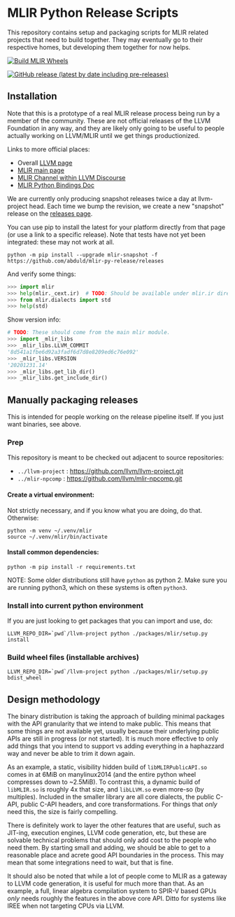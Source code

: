 # MLIR Python Release Scripts

This repository contains setup and packaging scripts for MLIR related
projects that need to build together. They may eventually go to their
respective homes, but developing them together for now helps.

[![Build MLIR Wheels](https://github.com/abduld/mlir-py-release/workflows/Build%20MLIR%20Wheels/badge.svg)](https://github.com/abduld/mlir-py-release/actions?query=workflow%3A%22Build+MLIR+Wheels%22+branch%3Amain)

[![GitHub release (latest by date including pre-releases)](https://img.shields.io/github/v/release/abduld/mlir-py-release?include_prereleases)](https://github.com/abduld/mlir-py-release/releases)


## Installation

Note that this is a prototype of a real MLIR release process being run by
a member of the community. These are not official releases of the LLVM
Foundation in any way, and they are likely only going to be useful to people
actually working on LLVM/MLIR until we get things productionized.

Links to more official places:

* Overall [LLVM page](https://llvm.org/)
* [MLIR main page](https://mlir.llvm.org/)
* [MLIR Channel within LLVM Discourse](https://llvm.discourse.group/c/mlir/31)
* [MLIR Python Bindings Doc](https://mlir.llvm.org/docs/Bindings/Python/)

We are currently only producing snapshot releases twice a day at llvm-project
head. Each time we bump the revision, we create a new "snapshot" release on
the [releases page](https://github.com/abduld/mlir-py-release/releases).

You can use pip to install the latest for your platform directly from that
page (or use a link to a specific release). Note that tests have not yet been
integrated: these may not work at all.

```shell
python -m pip install --upgrade mlir-snapshot -f https://github.com/abduld/mlir-py-release/releases
```

And verify some things:

```python
>>> import mlir
>>> help(mlir._cext.ir)  # TODO: Should be available under mlir.ir directly
>>> from mlir.dialects import std
>>> help(std)
```

Show version info:

```python
# TODO: These should come from the main mlir module.
>>> import _mlir_libs
>>> _mlir_libs.LLVM_COMMIT
'8d541a1fbe6d92a3fadf6d7d8e8209ed6c76e092'
>>> _mlir_libs.VERSION
'20201231.14'
>>> _mlir_libs.get_lib_dir()
>>> _mlir_libs.get_include_dir()
```

## Manually packaging releases

This is intended for people working on the release pipeline itself. If you
just want binaries, see above.

### Prep

This repository is meant to be checked out adjacent to source repositories:

* `../llvm-project` : https://github.com/llvm/llvm-project.git
* `../mlir-npcomp` : https://github.com/llvm/mlir-npcomp.git

#### Create a virtual environment:

Not strictly necessary, and if you know what you are doing, do that. Otherwise:

```shell
python -m venv ~/.venv/mlir
source ~/.venv/mlir/bin/activate
```

#### Install common dependencies:

```shell
python -m pip install -r requirements.txt
```

NOTE: Some older distributions still have `python` as python 2. Make sure you
are running python3, which on these systems is often `python3`.

### Install into current python environment

If you are just looking to get packages that you can import and use, do:

```shell
LLVM_REPO_DIR=`pwd`/llvm-project python ./packages/mlir/setup.py install
```

### Build wheel files (installable archives)

```shell
LLVM_REPO_DIR=`pwd`/llvm-project python ./packages/mlir/setup.py bdist_wheel
```

## Design methodology

The binary distribution is taking the approach of building minimal packages
with the API granularity that we intend to make public. This means that some
things are not available yet, usually because their underlying public APIs
are still in progress (or not started). It is much more effective to only
add things that you intend to support vs adding everything in a haphazzard
way and never be able to trim it down again.

As an example, a static, visibility hidden build of `libMLIRPublicAPI.so`
comes in at 6MiB on manylinux2014 (and the entire python wheel compresses down
to ~2.5MiB). To contrast this, a dynamic build of `libMLIR.so` is roughly 4x
that size, and `libLLVM.so` even more-so (by multiples). Included in the
smaller library are all core dialects, the public C-API, public C-API headers,
and core transformations. For things that *only* need this, the size is fairly
compelling.

There is definitely work to layer the other features that are useful, such
as JIT-ing, execution engines, LLVM code generation, etc, but these are
solvable technical problems that should only add cost to the people who
need them. By starting small and adding, we should be able to get to a
reasonable place and acrete good API boundaries in the process. This may mean
that some integrations need to wait, but that is fine.

It should also be noted that while a lot of people come to MLIR as a gateway
to LLVM code generation, it is useful for much more than that. As an example,
a full, linear algebra compilation system to SPIR-V based GPUs *only* needs
roughly the features in the above core API. Ditto for systems like IREE when
not targeting CPUs via LLVM.
